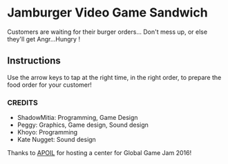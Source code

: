 # Jamburger Video Game Sandwich

Customers are waiting for their burger orders... Don't mess up, or else they'll get Angr...Hungry !

## Instructions

Use the arrow keys to tap at the right time, in the right order, to prepare the food order for your customer!

### CREDITS

* ShadowMitia: Programming, Game Design
* Peggy: Graphics, Game design, Sound design
* Khoyo: Programming
* Kate Nugget: Sound design

Thanks to [APOIL](http://apoil.info) for hosting a center for Global Game Jam 2016!
